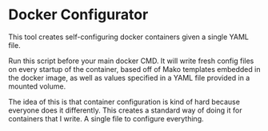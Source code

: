 # Docker Configurator

This tool creates self-configuring docker containers given a single
YAML file.

Run this script before your main docker CMD. It will write fresh
config files on every startup of the container, based off of Mako
templates embedded in the docker image, as well as values specified in
a YAML file provided in a mounted volume.

The idea of this is that container configuration is kind of hard
because everyone does it differently. This creates a standard way of
doing it for containers that I write. A single file to configure
everything. 
